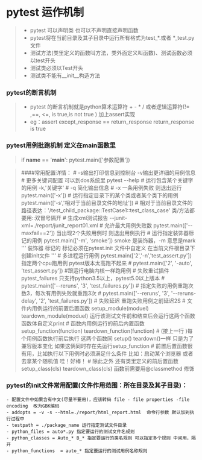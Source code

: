 # pytest 运作机制
> - pytest 可以声明类 也可以不声明直接声明函数
>- pytest将在当前目录及其子目录中运行所有格式为test_*.或者 *_test.py文件
>- 测试方法(类里定义的函数叫方法，类外面定义叫函数)、测试函数必须以test开头
>- 测试类必须以Test开头
>- 测试类不能有__init__构造方法

### pytest的断言机制
>-  pytest 的断言机制就是python算术运算符 + - * /  或者逻辑运算符(!= ,==, <=, is true,is not true ) 加上assert实现
> - eg：assert except_response == return_response  return_response is true

### pytest用例批跑机制 定义在main函数里 
> if __name__ == '__main__':
> pytest.main(['参数配置'])

>   ####常用配置详情：
    # -s输出打印信息到控制台 -v输出更详细的用例信息
    # 更多关键词配置 可以到dos系统里 pytest --help
    # 运行包含某个关键字的用例 -k,'关键字'
    # -q 简化输出信息
    # -x 一条用例失败 则退出运行 pytest.main(['-x'])
    # 运行指定目录下的某个类或者某个类下的用例 pytest.main(['-s','相对于当前目录文件的地址'])
    # 相对于当前目录文件的路径表达：'/test_child_package::TestCase1::test_class_case'  类/方法都要用::双冒号隔开
    # 生成xml测试报告 --junit-xml=./report/junit_report01.xml
    # 允许最大用例失败数 pytest.main(['--maxfail==2']) 当出现2个失败用例时 则退出用例执行
    # 运行指定装饰器标记的用例 pytest.main(['-m', 'smoke']) smoke 是装饰器，-m 意思是mark
    '''
    装饰器 标记的 标记必须在pytest.init 文件中自定义 在当前文件根目录下创建init文件
    '''
    # 多进程运行用例 pytest.main(['2','-n','test_assert.py'])  指定两个cpu跑用例 pytest版本太高跑不起来
    # pytest.main(['2', '-auto', 'test_assert.py']) #跟运行电脑内核一样跑用例
    # 失败重试插件 pytest_failures 只支持python3.5以上，pytest5.0以上版本
    # pytest.main(['--reruns', '3', 'test_failures.py'])  # 指定失败的用例重跑次数3，每次有用例失败就重跑3次
    # pytest.main(['--reruns', '3', '--reruns-delay', '2', 'test_failures.py'])  # 失败延迟 重跑失败用例之前延迟2S
    # 文件内用例运行的前置后置函数 setup_module(moduel)  teardown_module(moduel) 运行该测试文件前和结束后会运行这两个函数 函数体自定义print
    # 函数内用例运行的前后内置函数 setup_function(function) teardown_function(function) 
    # (接上一行 )每个用例函数执行前后执行 这两个函数同 setup() teardown()一样 只是为了兼容版本变化 如果这俩同时存在先运行setup_function
    # 前置后置函数很有用，比如执行以下用例时必须满足什么条件 比如：启动某个浏览器 或者去拿某个随机值  哇！好棒！
    # 除此之外 还有类里定义的前后置函数 setup_class(cls) teardown_class(cls) 函数前需要用@classmethod 修饰

### pytest的init文件常用配置(文件作用范围：所在目录及其子目录)：
    - 配置文件中如果含有中文(尽量不要用)，应该转码 file - file properties -file encoding  改为GBK编码
    - addopts = -v -s --html=./report/html_report.html  命令行参数 默认加到执行过程中
    - testpath = ./package_name 运行指定测试文件目录
    - python_files = auto*.py 指定要运行的测试文件名规则
    - python_classes = Auto_* B_* 指定要运行的类名规则 可以指定多个规则 中间用，隔开
    - python_functions  = auto_* 指定要运行的测试用例名称规则 
